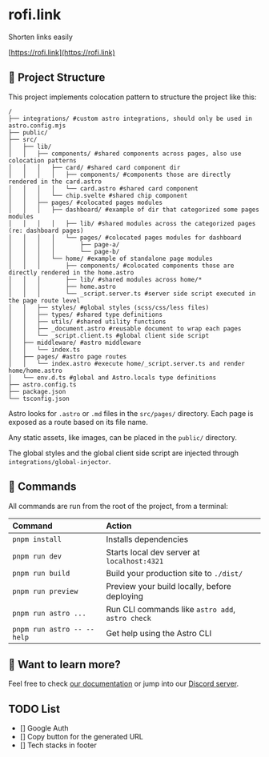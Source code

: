# rofi.link

Shorten links easily

[https://rofi.link](https://rofi.link)

## 🚀 Project Structure

This project implements colocation pattern to structure the project like this:

```text
/
├── integrations/ #custom astro integrations, should only be used in astro.config.mjs
├── public/
├── src/
│   ├── lib/
│   │   ├── components/ #shared components across pages, also use colocation patterns
│   │   │   ├── card/ #shared card component dir
│   │   │   │   ├── components/ #components those are directly rendered in the card.astro
│   │   │   │   └── card.astro #shared card component
│   │   │   └── chip.svelte #shared chip component
│   │   ├── pages/ #colocated pages modules
│   │   │   ├── dashboard/ #example of dir that categorized some pages modules
│   │   │   │   ├── lib/ #shared modules across the categorized pages (re: dashboard pages)
│   │   │   │   └── pages/ #colocated pages modules for dashboard
│   │   │   │       ├── page-a/
│   │   │   │       └── page-b/
│   │   │   └── home/ #example of standalone page modules
│   │   │       ├── components/ #colocated components those are directly rendered in the home.astro
│   │   │       ├── lib/ #shared modules across home/*
│   │   │       ├── home.astro
│   │   │       └── _script.server.ts #server side script executed in the page route level
│   │   ├── styles/ #global styles (scss/css/less files)
│   │   ├── types/ #shared type definitions
│   │   ├── utils/ #shared utility functions
│   │   ├── _document.astro #reusable document to wrap each pages
│   │   └── _script.client.ts #global client side script
│   ├── middleware/ #astro middleware
│   │   └── index.ts
│   ├── pages/ #astro page routes
│   │   └── index.astro #execute home/_script.server.ts and render home/home.astro
│   └── env.d.ts #global and Astro.locals type definitions
├── astro.config.ts
├── package.json
└── tsconfig.json
```

Astro looks for `.astro` or `.md` files in the `src/pages/` directory. Each page is exposed as a route based on its file name.

Any static assets, like images, can be placed in the `public/` directory.

The global styles and the global client side script are injected through `integrations/global-injector`.

## 🧞 Commands

All commands are run from the root of the project, from a terminal:

| Command                    | Action                                           |
| :------------------------- | :----------------------------------------------- |
| `pnpm install`             | Installs dependencies                            |
| `pnpm run dev`             | Starts local dev server at `localhost:4321`      |
| `pnpm run build`           | Build your production site to `./dist/`          |
| `pnpm run preview`         | Preview your build locally, before deploying     |
| `pnpm run astro ...`       | Run CLI commands like `astro add`, `astro check` |
| `pnpm run astro -- --help` | Get help using the Astro CLI                     |

## 👀 Want to learn more?

Feel free to check [our documentation](https://docs.astro.build) or jump into our [Discord server](https://astro.build/chat).

## TODO List

- [] Google Auth
- [] Copy button for the generated URL
- [] Tech stacks in footer
